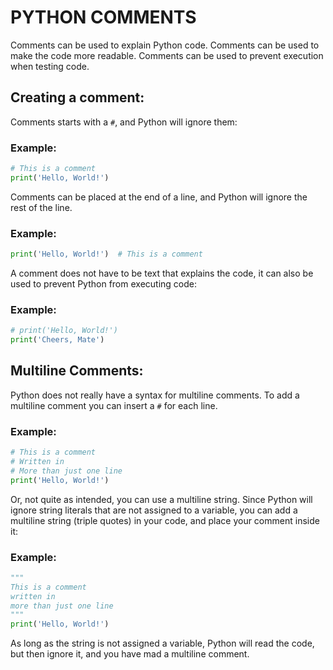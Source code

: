 # PYTHON COMMENTS
Comments can be used to explain Python code. Comments can be used to make the code more readable. Comments can be used to prevent execution when testing code.

## Creating a comment:
Comments starts with a `#`, and Python will ignore them:
### Example:
```python
# This is a comment
print('Hello, World!')
```
Comments can be placed at the end of a line, and Python will ignore the rest of the line.

### Example:
```python
print('Hello, World!')  # This is a comment
```

A comment does not have to be text that explains the code, it can also be used to prevent Python from executing code:
### Example:
```python
# print('Hello, World!')
print('Cheers, Mate')
```

## Multiline Comments:
Python does not really have a syntax for multiline comments. To add a multiline comment you can insert a `#` for each line.
### Example:
```python
# This is a comment
# Written in
# More than just one line
print('Hello, World!')
```
Or, not quite as intended, you can use a multiline string.
Since Python will ignore string literals that are not assigned to a variable, you can add a multiline string (triple quotes) in your code, and place your comment inside it:
### Example:
```python
"""
This is a comment
written in
more than just one line
"""
print('Hello, World!')
```

As long as the string is not assigned a variable, Python will read the code, but then ignore it, and you have mad a multiline comment.